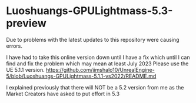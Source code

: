 # Luoshuangs-GPULightmass-5.3-preview
Due to problems with the latest updates to this repository were causing errors. 

I have had to take this online version down until I have a fix which until I can find and fix the problem which may mean at least July 2023
Please use the UE 5.1.1 version.
https://github.com/jimshalo10/UnrealEngine-5/blob/Luoshuangs-GPULightmass-5.1.1-vs2022/README.md

I explained previously that there will NOT be a 5.2 version from me as the Market Creators have asked to put effort in 5.3
